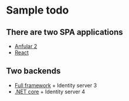 # Sample todo
## There are two SPA applications
* [Anfular 2](https://github.com/Boychenko/sample-todo/tree/master/clients/angular2)
* [React](https://github.com/Boychenko/sample-todo/tree/master/clients/react)

## Two backends
* [Full framework](https://github.com/Boychenko/sample-todo/tree/master/server/FullFramework) + Identity server 3
* [.NET core](https://github.com/Boychenko/sample-todo/tree/master/server/Core) + Identity server 4
